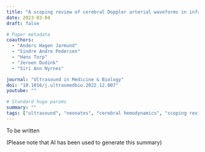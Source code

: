 ```yaml
---
title: "A scoping review of cerebral Doppler arterial waveforms in infants"
date: 2023-03-04
draft: false

# Paper metadata
coauthors:
  - "Anders Hagen Jarmund"
  - "Sindre Andre Pedersen"
  - "Hans Torp"
  - "Jeroen Dudink"
  - "Siri Ann Nyrnes"

journal: "Ultrasound in Medicine & Biology"
doi: "10.1016/j.ultrasmedbio.2022.12.007"
youtube: ""

# Standard hugo params
summary: ""
tags: ["ultrasound", "neonates", "cerebral hemodynamics", "scoping review", "doppler ultrasound", "neodoppler"]
---
```


To be written

(Please note that AI has been used to generate this summary)
